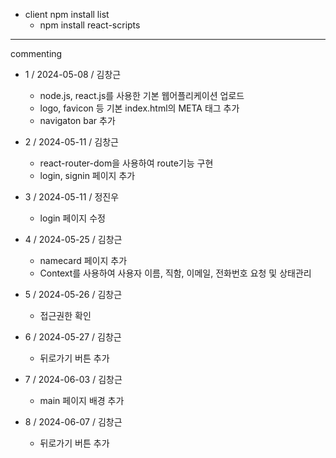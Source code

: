* client npm install list
  - npm install react-scripts


* * *
commenting

* 1 / 2024-05-08 / 김창근
  - node.js, react.js를 사용한 기본 웹어플리케이션 업로드 
  - logo, favicon 등 기본 index.html의 META 태그 추가
  - navigaton bar 추가 

* 2 / 2024-05-11 / 김창근
  - react-router-dom을 사용하여 route기능 구현
  - login, signin 페이지 추가

* 3 / 2024-05-11 / 정진우
  - login 페이지 수정

* 4 / 2024-05-25 / 김창근 
  - namecard 페이지 추가
  - Context를 사용하여 사용자 이름, 직함, 이메일, 전화번호 요청 및 상태관리

* 5 / 2024-05-26 / 김창근 
  - 접근권한 확인

* 6 / 2024-05-27 / 김창근 
  - 뒤로가기 버튼 추가

* 7 / 2024-06-03 / 김창근 
  - main 페이지 배경 추가

* 8 / 2024-06-07 / 김창근 
  - 뒤로가기 버튼 추가